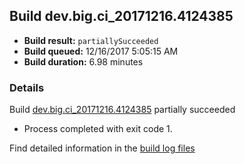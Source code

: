 ## Build dev.big.ci_20171216.4124385
- **Build result:** `partiallySucceeded`
- **Build queued:** 12/16/2017 5:05:15 AM
- **Build duration:** 6.98 minutes
### Details
Build [dev.big.ci_20171216.4124385](https://winappstudio.visualstudio.com/web/build.aspx?pcguid=a4ef43be-68ce-4195-a619-079b4d9834c2&builduri=vstfs%3a%2f%2f%2fBuild%2fBuild%2f24385) partially succeeded

+ Process completed with exit code 1.

Find detailed information in the [build log files](https://uwpctdiags.blob.core.windows.net/buildlogs/dev.big.ci_20171216.4124385_logs.zip)
